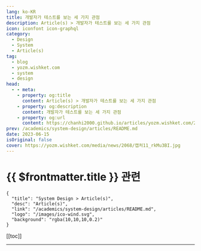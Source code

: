 ```yaml
---
lang: ko-KR
title: 개발자가 테스트를 보는 세 가지 관점
description: Article(s) > 개발자가 테스트를 보는 세 가지 관점
icon: iconfont icon-graphql
category: 
  - Design
  - System
  - Article(s)
tag: 
  - blog
  - yozm.wishket.com
  - system
  - design
head:
  - - meta:
    - property: og:title
      content: Article(s) > 개발자가 테스트를 보는 세 가지 관점
    - property: og:description
      content: 개발자가 테스트를 보는 세 가지 관점
    - property: og:url
      content: https://chanhi2000.github.io/articles/yozm.wishket.com/2068.html
prev: /academics/system-design/articles/README.md
date: 2023-06-15
isOriginal: false
cover: https://yozm.wishket.com/media/news/2068/캡처11_rkMu3BI.jpg
---
```


# {{ $frontmatter.title }} 관련

```component VPCard
{
  "title": "System Design > Article(s)",
  "desc": "Article(s)",
  "link": "/academics/system-design/articles/README.md",
  "logo": "/images/ico-wind.svg",
  "background": "rgba(10,10,10,0.2)"
}
```

[[toc]]

---

<SiteInfo
  name="개발자가 테스트를 보는 세 가지 관점 | 요즘IT"
  desc="개발자가 작성하는 자동화된 테스트는 오랫동안 갑론을박이 있던 화제입니다. 그러나 현실적인 타협점을 찾는다면 그 효용성은 분명합니다. 평소에 테스트를 바라보는 몇 가지 관점이 부딪힌다는 생각을 갖고 있었지만 아직 글로 쓴 일은 없었는데, 지난 글 <코드 리뷰에 ‘켄트 벡’의 아이디어 접목하기>와 비슷하게, 켄트 벡(Kent Beck)이 쓴 ‘Abstract vs. Concrete Parameters’란 제목의 글이 고맙게도 또다시 영감을 주어 쓰는 글입니다."
  url="https://yozm.wishket.com/magazine/detail/2068/"
  logo="https://yozm.wishket.com/static/renewal/img/global/gnb_yozmit.svg"
  preview="https://yozm.wishket.com/media/news/2068/캡처11_rkMu3BI.jpg"/>

<!-- TODO: 작성 -->

